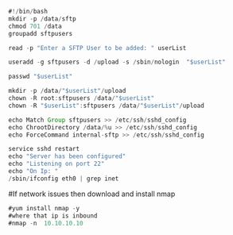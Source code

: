 ```java
#!/bin/bash
mkdir -p /data/sftp
chmod 701 /data
groupadd sftpusers
```

```java
read -p "Enter a SFTP User to be added: " userList
````

```java
useradd -g sftpusers -d /upload -s /sbin/nologin  "$userList"
````

```java
passwd "$userList"
```

```java
mkdir -p /data/"$userList"/upload
chown -R root:sftpusers /data/"$userList"
chown -R "$userList":sftpusers /data/"$userList"/upload

echo Match Group sftpusers >> /etc/ssh/sshd_config
echo ChrootDirectory /data/%u >> /etc/ssh/sshd_config
echo ForceCommand internal-sftp >> /etc/ssh/sshd_config
```

```java
service sshd restart
echo "Server has been configured"
echo "Listening on port 22"
echo "On Ip: "
/sbin/ifconfig eth0 | grep inet
```

#If network issues then download and install nmap
```java
#yum install nmap -y
#where that ip is inbound
#nmap -n  10.10.10.10
```
